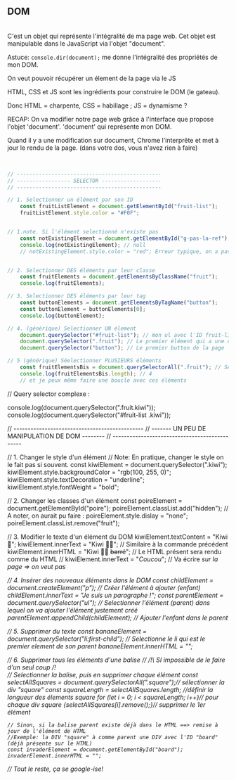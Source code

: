 ## DOM
<br>
C'est un objet qui représente l'intégralité de ma page web.
Cet objet est manipulable dans le JavaScript via l'objet "document".


Astuce: `console.dir(document);` me donne l'intégralité des propriétés de mon DOM.


On veut pouvoir récupérer un élement de la page via le JS


HTML, CSS et JS sont les ingrédients pour construire le DOM (le gateau).

Donc HTML = charpente, CSS = habillage ; JS = dynamisme ?

RECAP:
On va modifier notre page web grâce à l'interface que propose l'objet 'document'.
'document' qui représente mon DOM. 

Quand il y a une modification sur document, Chrome l'interprête et met à jour le rendu de la page. (dans votre dos, vous n'avez rien à faire)
<br>

<br>



```js
// ----------------------------------------------
// ----------------- SELECTOR -------------------
// ----------------------------------------------

// 1. Selectionner un élément par son ID
    const fruitListElement = document.getElementById("fruit-list");
    fruitListElement.style.color = "#F0F";


// 1.note. Si l'élément selectionné n'existe pas
    const notExistingElement = document.getElementById("g-pas-la-ref");
    console.log(notExistingElement); // null
    // notExistingElement.style.color = "red"; Erreur typique, on a pas vérifier si l'élément est bien définie // dom.js:10 Uncaught TypeError: Cannot read properties of null (reading 'style')


// 2. Selectionner DES éléments par leur classe
    const fruitElements = document.getElementsByClassName("fruit");
    console.log(fruitElements);

// 3. Selectionner DES éléments par leur tag
    const buttonElements = document.getElementsByTagName("button");
    const buttonElement = buttonElements[0];
    console.log(buttonElement);

// 4. (générique) Selectionner UN élement
    document.querySelector("#fruit-list"); // mon ul avec l'ID fruit-list = #
    document.querySelector(".fruit"); // Le premier élément qui a une classe .fruit = .
    document.querySelector("button"); // Le premier button de la page

// 5 (générique) Séelectionner PLUSIEURS éléments
    const fruitElementsBis = document.querySelectorAll(".fruit"); // Selectionne tous les éléments avec la classe .fruits
    console.log(fruitElementsBis.length); // 4
    // et je peux même faire une boucle avec ces éléments

````

// Query selector complexe :

console.log(document.querySelector(".fruit.kiwi"));
console.log(document.querySelector("#fruit-list .kiwi"));



// ----------------------------------------------
// ------- UN PEU DE MANIPULATION DE DOM --------
// ----------------------------------------------

// 1. Changer le style d'un élément
// Note: En pratique, changer le style on le fait pas si souvent.
    const kiwiElement = document.querySelector(".kiwi");
    kiwiElement.style.backgroundColor = "rgb(100, 255, 0)";
    kiwiElement.style.textDecoration = "underline";
    kiwiElement.style.fontWeight = "bold";


// 2. Changer les classes d'un élément
    const poireElement = document.getElementById("poire");
    poireElement.classList.add("hidden"); // A noter, on aurait pu faire : poireElement.style.dislay = "none";
    poireElement.classList.remove("fruit");

// 3. Modifier le texte d'un élément du DOM
    kiwiElement.textContent = "Kiwi 🥝"; 
    kiwiElement.innerText = "Kiwi 🥝🥝"; // Similaire à la commande précédent
    kiwiElement.innerHTML = "Kiwi 🥝🥝 <s>barré</s>"; // Le HTML présent sera rendu comme du HTML
    // kiwiElement.innerText = "<em>Coucou</em>"; // Va écrire <em> sur la page => on veut pas

// 4. Insérer des nouveaux éléments dans le DOM
    const childElement = document.createElement("p"); // Créer l'élément à ajouter (enfant)
    childElement.innerText = "Je suis un paragraphe !";
    const parentElement = document.querySelector("ul"); // Selectionner l'élément (parent) dans lequel on va ajouter l'élément justement créé
    parentElement.appendChild(childElement); // Ajouter l'enfant dans le parent


// 5. Supprimer du texte
    const bananeElement = document.querySelector("li:first-child"); // Selectionne le li qui est le premier element de son parent
    bananeElement.innerHTML = "";

// 6. Supprimer tous les éléments d'une balise
    // /!\ SI impossible de le faire d'un seul coup /!\
    // Selectionner la balise, puis en supprimer chaque élément 
    const selectAllSquares = document.querySelectorAll(".square");// sélectionner la div "square"
    const squareLength = selectAllSquares.length; //définir la longueur des élements square
    for (let i = 0; i < squareLength; i++)// pour chaque div square
        {selectAllSquares[i].remove();}// supprimer le 1er élément

    // Sinon, si la balise parent existe déjà dans le HTML ==> remise à jour de l'élément de HTML
    //Exemple: la DIV "square" à comme parent une DIV avec l'ID "board"(déjà présente sur le HTML)
    const invaderElement = document.getElementById("board");
    invaderElement.innerHTML = "";

// Tout le reste, ça se google-ise!
```